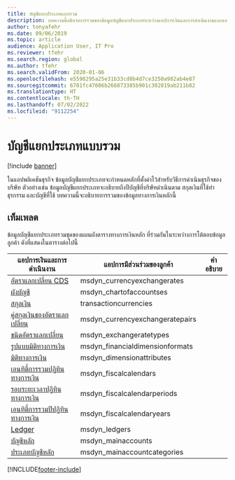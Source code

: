 ```yaml
---
title: บัญชีแยกประเภทแบบรวม
description: บทความนี้อธิบายการรวมของข้อมูลบัญชีแยกประเภทระหว่างแอปการเงินและการดำเนินงานและแอปพลิเคชัน Dynamics 365 โดยใช้ Dataverse
author: tonyafehr
ms.date: 09/06/2019
ms.topic: article
audience: Application User, IT Pro
ms.reviewer: tfehr
ms.search.region: global
ms.author: tfehr
ms.search.validFrom: 2020-01-06
ms.openlocfilehash: e5598295a25e31b33cd8b4d7ce3250a982ab4e87
ms.sourcegitcommit: 6781fc47606b266873385b901c302819ab211b82
ms.translationtype: HT
ms.contentlocale: th-TH
ms.lasthandoff: 07/02/2022
ms.locfileid: "9112254"
---
```

# <a name="integrated-ledger"></a>บัญชีแยกประเภทแบบรวม

[!include [banner](../../includes/banner.md)]



ในแอปพลิเคชันธุรกิจ ข้อมูลบัญชีแยกประเภทจะกำหนดหลักที่ตั้งค่าไว้สำหรับวิธีการดำเนินธุรกิจของบริษัท ตัวอย่างเช่น ข้อมูลบัญชีแยกประเภทจะอธิบายถึงปีบัญชีที่บริษัทดำเนินตาม สกุลเงินที่ใช้ทำธุรกรรม และบัญชีที่ใช้ บทความนี้จะอธิบายการรวมของข้อมูลทางการเงินหลักนี้

## <a name="templates"></a>เท็มเพลต

ข้อมูลบัญชีแยกประเภทรวมชุดของแผนผังตารางทางการเงินหลัก ที่ร่วมกันในระหว่างการโต้ตอบข้อมูลลูกค้า ดังที่แสดงในตารางต่อไปนี้

แอปการเงินและการดำเนินงาน | แอปการมีส่วนร่วมของลูกค้า     | คำอธิบาย
---------------------------------|----------------------------------|------------
[อัตราแลกเปลี่ยน CDS](mapping-reference.md#123) | msdyn_currencyexchangerates |
[ผังบัญชี](mapping-reference.md#121) | msdyn_chartofaccountses |
[สกุลเงิน](mapping-reference.md#218) | transactioncurrencies |
[คู่สกุลเงินของอัตราแลกเปลี่ยน](mapping-reference.md#122) | msdyn_currencyexchangeratepairs |
[ชนิดอัตราแลกเปลี่ยน](mapping-reference.md#129) | msdyn_exchangeratetypes |
[รูปแบบมิติทางการเงิน](mapping-reference.md#130) | msdyn_financialdimensionformats |
[มิติทางการเงิน](mapping-reference.md#128) | msdyn_dimensionattributes |
[เอนทิตี้การรวมปฏิทินทางการเงิน](mapping-reference.md#132) | msdyn_fiscalcalendars |
[รอบระยะเวลาปฏิทินทางการเงิน](mapping-reference.md#131) | msdyn_fiscalcalendarperiods |
[เอนทิตี้การรวมปีปฏิทินทางการเงิน](mapping-reference.md#133) | msdyn_fiscalcalendaryears |
[Ledger](mapping-reference.md#148) | msdyn_ledgers |
[บัญชีหลัก](mapping-reference.md#152) | msdyn_mainaccounts |
[ประเภทบัญชีหลัก](mapping-reference.md#151) | msdyn_mainaccountcategories |

[!INCLUDE[footer-include](../../../../includes/footer-banner.md)]

